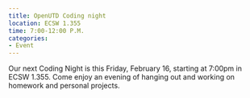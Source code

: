 ```yaml
---
title: OpenUTD Coding night
location: ECSW 1.355
time: 7:00-12:00 P.M.
categories:
- Event
---
```


Our next Coding Night is this Friday, February 16, starting at 7:00pm in ECSW 1.355. Come enjoy an evening of 
hanging out and working on homework and personal projects.
